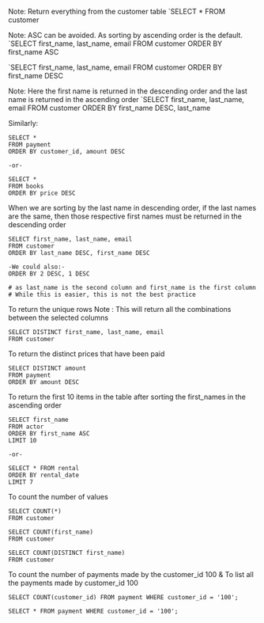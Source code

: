 
Note: Return everything from the customer table
`SELECT * FROM customer

Note: ASC can be avoided. As sorting by ascending order is the default. 
`SELECT first_name, last_name, email FROM customer ORDER BY first_name ASC

`SELECT first_name, last_name, email FROM customer ORDER BY first_name DESC

Note: Here the first name is returned in the descending order and the last name is returned in the ascending order
`SELECT first_name, last_name, email FROM customer ORDER BY first_name DESC, last_name

Similarly: 
```
SELECT * 
FROM payment
ORDER BY customer_id, amount DESC

-or-

SELECT * 
FROM books
ORDER BY price DESC

```


When we are sorting by the last name in descending order, if the last names are the same, then those respective first names must be returned in the descending order

```
SELECT first_name, last_name, email
FROM customer
ORDER BY last_name DESC, first_name DESC

-We could also:-
ORDER BY 2 DESC, 1 DESC

# as last_name is the second column and first_name is the first column
# While this is easier, this is not the best practice
```


To return the unique rows
Note : This will return all the combinations between the selected columns

```
SELECT DISTINCT first_name, last_name, email
FROM customer
```

To return the distinct prices that have been paid

```
SELECT DISTINCT amount
FROM payment
ORDER BY amount DESC
```

To return the first 10 items in the table after sorting the first_names in the ascending order

```
SELECT first_name
FROM actor
ORDER BY first_name ASC
LIMIT 10

-or-

SELECT * FROM rental
ORDER BY rental_date
LIMIT 7
```


To count the number of values 

```
SELECT COUNT(*)
FROM customer

SELECT COUNT(first_name)
FROM customer

SELECT COUNT(DISTINCT first_name)
FROM customer

```

To count the number of payments made by the customer_id 100 &
To list all the payments made by customer_id 100

```
SELECT COUNT(customer_id) FROM payment WHERE customer_id = '100';

SELECT * FROM payment WHERE customer_id = '100';
```

